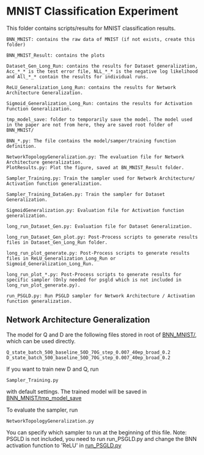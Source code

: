 # MNIST Classification Experiment
This folder contains scripts/results for MNIST classification results.

    BNN_MNIST: contains the raw data of MNIST (if not exists, create this folder)
    
    BNN_MNIST_Result: contains the plots
    
    Dataset_Gen_Long_Run: contains the results for Dataset generalization, Acc_*_* is the test error file, NLL_*_* is the negative log likelihood and All_*_* contain the results for individual runs.
    
    ReLU_Generalization_Long_Run: contains the results for Network Architecture Generalization.
    
    Sigmoid_Generalization_Long_Run: contains the results for Activation Function Generalization.
    
    tmp_model_save: folder to temporarily save the model. The model used in the paper are not from here, they are saved root folder of BNN_MNIST/
    
    BNN_*.py: The file contains the model/samper/training function definition.
    
    NetworkTopologyGeneralization.py: The evaluation file for Network Architecture generalization.
    PlotResults.py: Plot the figure, saved at BN_MNIST_Result folder.
    
    Sampler_Training.py: Train the sampler used for Network Architecture/ Activation function generalization.
    
    Sampler_Training_DataGen.py: Train the sampler for Dataset Generalization.
    
    SigmoidGeneralization.py: Evaluation file for Activation function generalization.
    
    long_run_Dataset_Gen.py: Evaluation file for Dataset Generalization.
    
    long_run_Dataset_Gen_plot.py: Post-Process scripts to generate results files in Dataset_Gen_Long_Run folder.
    
    long_run_plot_generate.py: Post-Process scripts to generate results files in ReLU_Generalization_Long_Run or Sigmoid_Generalization_Long_Run.
    
    long_run_plot_*.py: Post-Process scripts to generate results for specific sampler (Only needed for psgld which is not included in long_run_plot_generate.py).
    
    run_PSGLD.py: Run PSGLD sampler for Network Architecture / Activation function generalization.
## Network Architecture Generalization
The model for Q and D are the following files stored in root of [BNN_MNIST/](BNN_MNIST/), which can be used directly.

    Q_state_batch_500_baseline_50D_70G_step_0.007_40ep_broad_0.2
    D_state_batch_500_baseline_50D_70G_step_0.007_40ep_broad_0.2
If you want to train new D and Q, run 

    Sampler_Training.py
    
with default settings. The trained model will be saved in [BNN_MNIST/tmp_model_save](BNN_MNIST/tmp_model_save/)

To evaluate the sampler, run 

    NetworkTopologyGeneralization.py
You can specify which sampler to run at the beginning of this file. 
Note: PSGLD is not included, you need to run 
    run_PSGLD.py
and change the BNN activation function to 'ReLU' in [run_PSGLD.py](BNN_MNIST/run_PSGLD.py#L60)
